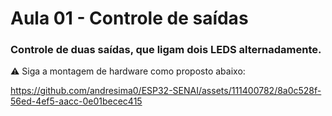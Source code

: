 # Aula 01 - Controle de saídas

### Controle de duas saídas, que ligam dois LEDS alternadamente. 
⚠️ Siga a montagem de hardware como proposto abaixo:

https://github.com/andresima0/ESP32-SENAI/assets/111400782/8a0c528f-56ed-4ef5-aacc-0e01becec415
